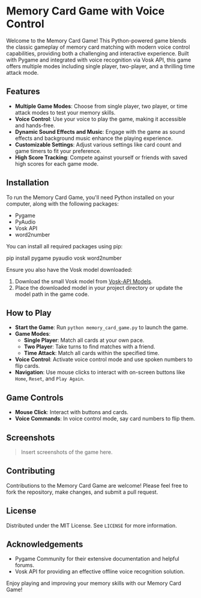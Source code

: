 # Memory Card Game with Voice Control

Welcome to the Memory Card Game! This Python-powered game blends the classic gameplay of memory card matching with modern voice control capabilities, providing both a challenging and interactive experience. Built with Pygame and integrated with voice recognition via Vosk API, this game offers multiple modes including single player, two-player, and a thrilling time attack mode.

## Features

- **Multiple Game Modes**: Choose from single player, two player, or time attack modes to test your memory skills.
- **Voice Control**: Use your voice to play the game, making it accessible and hands-free.
- **Dynamic Sound Effects and Music**: Engage with the game as sound effects and background music enhance the playing experience.
- **Customizable Settings**: Adjust various settings like card count and game timers to fit your preference.
- **High Score Tracking**: Compete against yourself or friends with saved high scores for each game mode.

## Installation

To run the Memory Card Game, you'll need Python installed on your computer, along with the following packages:

- Pygame
- PyAudio
- Vosk API
- word2number

You can install all required packages using pip:

pip install pygame pyaudio vosk word2number


Ensure you also have the Vosk model downloaded:

1. Download the small Vosk model from [Vosk-API Models](https://alphacephei.com/vosk/models).
2. Place the downloaded model in your project directory or update the model path in the game code.

## How to Play

- **Start the Game**: Run `python memory_card_game.py` to launch the game.
- **Game Modes**:
  - **Single Player**: Match all cards at your own pace.
  - **Two Player**: Take turns to find matches with a friend.
  - **Time Attack**: Match all cards within the specified time.
- **Voice Control**: Activate voice control mode and use spoken numbers to flip cards.
- **Navigation**: Use mouse clicks to interact with on-screen buttons like `Home`, `Reset`, and `Play Again`.

## Game Controls

- **Mouse Click**: Interact with buttons and cards.
- **Voice Commands**: In voice control mode, say card numbers to flip them.

## Screenshots

> Insert screenshots of the game here.

## Contributing

Contributions to the Memory Card Game are welcome! Please feel free to fork the repository, make changes, and submit a pull request.

## License

Distributed under the MIT License. See `LICENSE` for more information.

## Acknowledgements

- Pygame Community for their extensive documentation and helpful forums.
- Vosk API for providing an effective offline voice recognition solution.

Enjoy playing and improving your memory skills with our Memory Card Game!
